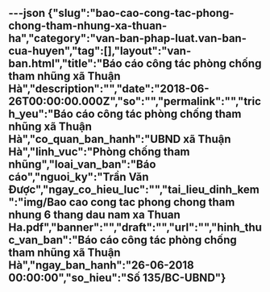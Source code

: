 ---json
{"slug":"bao-cao-cong-tac-phong-chong-tham-nhung-xa-thuan-ha","category":"van-ban-phap-luat.van-ban-cua-huyen","tag":[],"layout":"van-ban.html","title":"Báo cáo công tác phòng chống tham nhũng xã Thuận Hà","description":"","date":"2018-06-26T00:00:00.000Z","so":"","permalink":"","trich_yeu":"Báo cáo công tác phòng chống tham nhũng xã Thuận Hà","co_quan_ban_hanh":"UBND xã Thuận Hà","linh_vuc":"Phòng chống tham nhũng","loai_van_ban":"Báo cáo","nguoi_ky":"Trần Văn Được","ngay_co_hieu_luc":"","tai_lieu_dinh_kem":"img/Bao cao cong tac phong chong tham nhung 6 thang dau nam xa Thuan Ha.pdf","banner":"","draft":"","url":"","hinh_thuc_van_ban":"Báo cáo công tác phòng chống tham nhũng xã Thuận Hà","ngay_ban_hanh":"26-06-2018 00:00:00","so_hieu":"Số 135/BC-UBND"}
---
